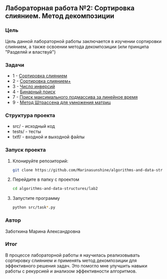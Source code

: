 ## Лабораторная работа №2: Сортировка слиянием. Метод декомпозиции ##

### Цель ### 
Цель данной лабораторной работы заключается в изучении сортировки слиянием, а также освоении метода декомпозиции (или принципа "Разделяй и властвуй")

### Задачи ###
* 1 - [Сортировка слиянием](https://github.com/Marinasunshine/algorithms-and-data-structures/tree/main/lab2/task1)
* 2 - [Сортировка слиянием+](https://github.com/Marinasunshine/algorithms-and-data-structures/tree/main/lab2/task2)
* 3 - [Число инверсий](https://github.com/Marinasunshine/algorithms-and-data-structures/tree/main/lab2/task3)
* 4 - [Бинарный поиск](https://github.com/Marinasunshine/algorithms-and-data-structures/tree/main/lab2/task4)
* 7 - [Поиск максимального подмассива за линейное время](https://github.com/Marinasunshine/algorithms-and-data-structures/tree/main/lab2/task7)
* 9 - [Метод Штрассена для умножения матриц](https://github.com/Marinasunshine/algorithms-and-data-structures/tree/main/lab2/task9)

### Структура проекта ###
* src/ - исходный код
* tests/ - тесты
* txtf/ - входной и выходной файлы

### Запуск проекта ###
1. Клонируйте репозиторий:
   ```bash
   git clone https://github.com/Marinasunshine/algorithms-and-data-structures.git
2. Перейдите в папку с проектом
   ```bash
   cd algorithms-and-data-structures/lab2
4. Запустите программу
   ```bash
   python src/task*.py

### Автор ###
   Заботкина Марина Александровна

### Итог ###
В процессе лабораторной работы я научилась реализовывать сортировку слиянием и применять метод декомпозиции для эффективного решения задач. Это помогло мне улучшить навыки работы с рекурсией и анализом эффективности алгоритмов.
